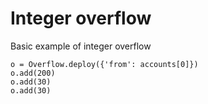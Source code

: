 # Integer overflow
Basic example of integer overflow

```
o = Overflow.deploy({'from': accounts[0]})
o.add(200)
o.add(30)
o.add(30)
```
